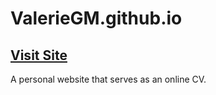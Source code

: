 # ValerieGM.github.io

## <a href="https://valeriegm.github.io/">Visit Site</a>

A personal website that serves as an online CV.

